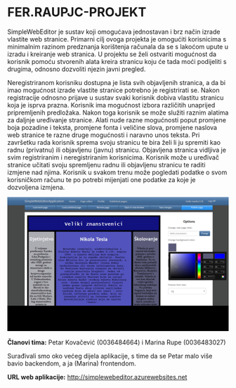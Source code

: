 # FER.RAUPJC-PROJEKT

SimpleWebEditor je sustav koji omogućava jednostavan i brz način izrade vlastite web stranice. Primarni cilj ovoga projekta je omogućiti korisnicima s minimalnim razinom predznanja korištenja računala da se s lakoćom upute u izradu i kreiranje web stranica. U projektu se želi ostvariti mogućnost da korisnik pomoću stvorenih alata kreira stranicu koju će tada moći podijeliti s drugima, odnosno dozvoliti njezin javni pregled.

Neregistriranom korisniku dostupna je lista svih objavljenih stranica, a da bi imao mogućnost izrade vlastite stranice potrebno je registrirati se.
Nakon registracije odnosno prijave u sustav svaki korisnik dobiva vlastitu stranicu koja je isprva prazna. Korisnik ima mogućnost izbora različitih unaprijed pripremljenih predložaka. Nakon toga korisnik se može služiti raznim alatima za daljnje uređivanje stranice. Alati nude razne mogućnosti poput promjene boja pozadine i teksta, promjene fonta i veličine slova, promjene naslova web stranice te razne druge mogućnosti i naravno unos teksta. Pri završetku rada korisnik sprema svoju stranicu te bira želi li ju spremiti kao radnu (privatnu) ili objavljenu (javnu) stranicu. Objavljena stranica vidljiva je svim registriranim i neregistriranim korisnicima. Korisnik može u uređivač stranice učitati svoju spremljenu radnu ili objavljenu stranicu te raditi izmjene nad njima.
Korisnik u svakom trenu može pogledati podatke o svom korisničkom računu te po potrebi mijenjati one podatke za koje je dozvoljena izmjena.


![alt text](https://github.com/marinaRupe/FER.RAUPJC-PROJEKT/blob/master/SimpleWebEditor/src/SimpleWebEditorApplication/wwwroot/images/edit_page.png "PageEditor")


 __Članovi tima:__ Petar Kovačević (0036484664) i Marina Rupe (0036483027) 

Surađivali smo oko većeg dijela aplikacije, s time da se Petar malo više bavio backendom, a ja (Marina) frontendom.


 __URL web aplikacije:__ http://simplewebeditor.azurewebsites.net
